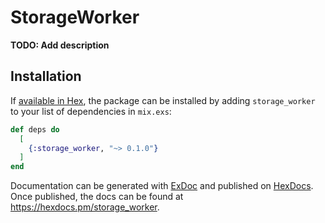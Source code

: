 # StorageWorker

**TODO: Add description**

## Installation

If [available in Hex](https://hex.pm/docs/publish), the package can be installed
by adding `storage_worker` to your list of dependencies in `mix.exs`:

```elixir
def deps do
  [
    {:storage_worker, "~> 0.1.0"}
  ]
end
```

Documentation can be generated with [ExDoc](https://github.com/elixir-lang/ex_doc)
and published on [HexDocs](https://hexdocs.pm). Once published, the docs can
be found at <https://hexdocs.pm/storage_worker>.

